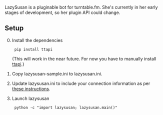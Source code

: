 LazySusan is a pluginable bot for turntable.fm. She's currently in her early
stages of development, so her plugin API could change.

## Setup

0. Install the dependencies

        pip install ttapi

    (This will work in the near future. For now you have to manually install
    [ttapi](https://github.com/alaingilbert/Turntable-API/tree/python_ttapi).)


0. Copy lazysusan-sample.ini to lazysusan.ini.

0. Update lazysusan.ini to include your connection information as per [these
instructions](http://alaingilbert.github.com/Turntable-API/bookmarklet.html).

0. Launch lazysusan

        python -c "import lazysusan; lazysusan.main()"
